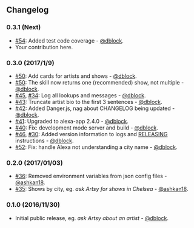 ## Changelog

### 0.3.1 (Next)

* [#54](https://github.com/artsy/elderfield/pull/54): Added test code coverage - [@dblock](https://github.com/dblock).
* Your contribution here.

### 0.3.0 (2017/1/9)

* [#50](https://github.com/artsy/elderfield/pull/50): Add cards for artists and shows - [@dblock](https://github.com/dblock).
* [#50](https://github.com/artsy/elderfield/pull/50): The skill now returns one (recommended) show, not multiple - [@dblock](https://github.com/dblock).
* [#45](https://github.com/artsy/elderfield/pull/45), [#34](https://github.com/artsy/elderfield/issues/34): Log all lookups and messages - [@dblock](https://github.com/dblock).
* [#43](https://github.com/artsy/elderfield/pull/43): Truncate artist bio to the first 3 sentences - [@dblock](https://github.com/dblock).
* [#42](https://github.com/artsy/elderfield/pull/42): Added Danger.js, nag about CHANGELOG being updated - [@dblock](https://github.com/dblock).
* [#41](https://github.com/artsy/elderfield/pull/41): Upgraded to alexa-app 2.4.0 - [@dblock](https://github.com/dblock).
* [#40](https://github.com/artsy/elderfield/pull/40): Fix: development mode server and build - [@dblock](https://github.com/dblock).
* [#46](https://github.com/artsy/elderfield/pull/46), [#30](https://github.com/artsy/elderfield/issues/30): Added version information to logs and [RELEASING](RELEASING.md) instructions - [@dblock](https://github.com/dblock).
* [#52](https://github.com/artsy/elderfield/pull/52): Fix: handle Alexa not understanding a city name - [@dblock](https://github.com/dblock).

### 0.2.0 (2017/01/03)

* [#36](https://github.com/artsy/elderfield/pull/36): Removed environment variables from json config files - [@ashkan18](https://github.com/ashkan18).
* [#35](https://github.com/artsy/elderfield/pull/35): Shows by city, eg. _ask Artsy for shows in Chelsea_ - [@ashkan18](https://github.com/ashkan18).

### 0.1.0 (2016/11/30)

* Initial public release, eg. _ask Artsy about an artist_ - [@dblock](https://github.com/dblock).
